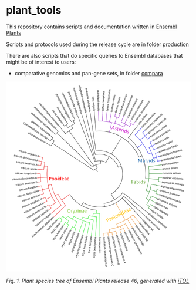 # plant_tools

This repository contains scripts and documentation written in [Ensembl Plants](http://plants.ensembl.org)

Scripts and protocols used during the release cycle are in folder [production](./production/)

There are also scripts that do specific queries to Ensembl databases that might be of interest to users:

* comparative genomics and pan-gene sets, in folder [compara](./compara/)

![Plant species tree](./EnsemblPlants46.png)

*Fig. 1. Plant species tree of Ensembl Plants release 46, generated with [iTOL](https://itol.embl.de)*
